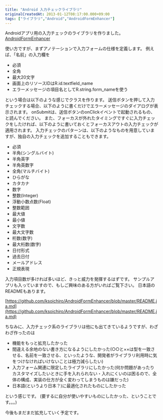 ```yaml
---
title: "Android 入力チェックライブラリ"
originalCreatedAt: 2013-01-12T08:17:00.000+09:00
tags: ["ライブラリ","Android","AndroidFormEnhancer"]
---
```

Androidアプリ用の入力チェックのライブラリを作りました。
[AndroidFormEnhancer](https://github.com/ksoichiro/AndroidFormEnhancer)
<!--more-->
使い方ですが、まずアノテーションで入力フォームの仕様を定義します。
例えば、「名前」の入力欄を

- 必須
- 全角
- 最大20文字
- 画面上のリソースIDはR.id.textfield\_name
- エラーメッセージの項目名としてR.string.form\_nameを使う

という場合は以下のような感じでクラスを作ります。  送信ボタンを押して入力チェックする場合、以下のように書くだけでエラーメッセージのダイアログが表示されます。 onSubmitは、送信ボタンのonClickイベントで起動されるもの、と読んでください。  また、フォーカスが外れたタイミングですぐに入力チェックをしたければ、以下のように書いておくとフォーカスアウトの入力チェックが適用されます。  入力チェックのパターンは、以下のようなものを用意していますが、独自の入力チェックを追加することもできます。

- 必須
- 半角(シングルバイト)
- 半角英字
- 半角英数字
- 全角(マルチバイト)
- ひらがな
- カタカナ
- 数字
- 整数(Integer)
- 浮動小数点数(Float)
- 整数範囲
- 最大値
- 最小値
- 文字数
- 最大文字数
- 桁数(数字)
- 最大桁数(数字)
- 日付形式
- 過去日付
- メールアドレス
- 正規表現

入力項目数が多ければ多いほど、きっと威力を発揮するはずです。
サンプルアプリも入っていますので、もしご興味のある方がいればご覧下さい。
日本語のREADMEもあります。

[https://github.com/ksoichiro/AndroidFormEnhancer/blob/master/README.ja.md](https://github.com/ksoichiro/AndroidFormEnhancer/blob/master/README.ja.md)

ちなみに、入力チェック系のライブラリは他にも出てきているようですが、わざわざ作ったのは

- 機能をもっと拡充したかった
- 間違える余地のない書き方になるようにしたかった(○○と××は型を一致させる、名前を一致させる、といったような、開発者がライブラリ利用時に気をつけなければいけないことは極力減らしたい)
- 入力フォーム関連に限定したライブラリにしたかった(何か問題があったりカスタマイズしたいときに手を入れられない・入れにくいのは困るので、全体の構成、実装の仕方が全く変わってしまうものは嫌だった)
- 日本語(というより日本？)に最適化されたものにしたかった

という感じです。
(要するに自分が使いやすいものにしたかった、ということです。。。)

今後もまだまだ拡充していく予定です。
